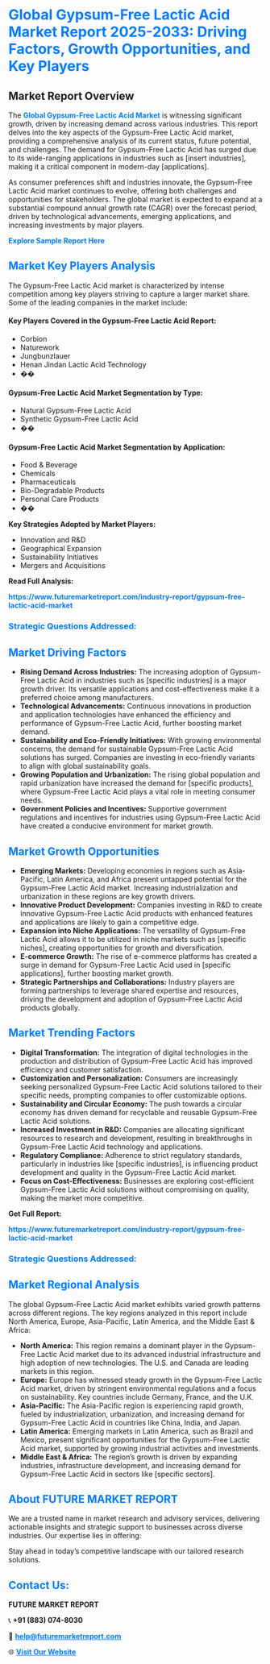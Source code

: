 <h1 style="color: #007BFF;">Global Gypsum-Free Lactic Acid Market Report 2025-2033: Driving Factors, Growth Opportunities, and Key Players</h1>

<section id="overview">
<h2>Market Report Overview</h2>
<p>The <a href="https://www.futuremarketreport.com/industry-report/gypsum-free-lactic-acid-market" style="color: #007BFF; text-decoration: none;"><strong>Global Gypsum-Free Lactic Acid Market</strong></a> is witnessing significant growth, driven by increasing demand across various industries. This report delves into the key aspects of the Gypsum-Free Lactic Acid market, providing a comprehensive analysis of its current status, future potential, and challenges. The demand for Gypsum-Free Lactic Acid has surged due to its wide-ranging applications in industries such as [insert industries], making it a critical component in modern-day [applications].</p>
<p>As consumer preferences shift and industries innovate, the Gypsum-Free Lactic Acid market continues to evolve, offering both challenges and opportunities for stakeholders. The global market is expected to expand at a substantial compound annual growth rate (CAGR) over the forecast period, driven by technological advancements, emerging applications, and increasing investments by major players.</p>
</section>

<section id="overview">
<p><a href="https://www.futuremarketreport.com/request-sample/reportId=116904" style="color: #007BFF; text-decoration: none;"><strong>Explore Sample Report Here</strong></a></p>
</section>

<section id="key-players">
<h2 style="color: #007BFF;">Market Key Players Analysis</h2>
<p>The Gypsum-Free Lactic Acid market is characterized by intense competition among key players striving to capture a larger market share. Some of the leading companies in the market include:</p>
<h4>Key Players Covered in the Gypsum-Free Lactic Acid Report:</h4>
<ul><li>Corbion</li><li>Naturework</li><li>Jungbunzlauer</li><li>Henan Jindan Lactic Acid Technology</li><li>��</li></ul>
<h4>Gypsum-Free Lactic Acid Market Segmentation by Type:</h4>
<ul><li>Natural Gypsum-Free Lactic Acid</li><li>Synthetic Gypsum-Free Lactic Acid</li><li>��</li></ul>

<h4>Gypsum-Free Lactic Acid Market Segmentation by Application:</h4>
<ul><li>Food &amp; Beverage</li><li>Chemicals</li><li>Pharmaceuticals</li><li>Bio-Degradable Products</li><li>Personal Care Products</li><li>��</li></ul>
<p><strong>Key Strategies Adopted by Market Players:</strong></p>
<ul>
<li>Innovation and R&D</li>
<li>Geographical Expansion</li>
<li>Sustainability Initiatives</li>
<li>Mergers and Acquisitions</li>
</ul>
</section>

<section>
<p><strong>Read Full Analysis: </strong></p><a href="https://www.futuremarketreport.com/industry-report/gypsum-free-lactic-acid-market" style="color: #007BFF; text-decoration: none;"><strong>https://www.futuremarketreport.com/industry-report/gypsum-free-lactic-acid-market</strong></a>
<h3 style="color: #007BFF;">Strategic Questions Addressed:</h3>
</section>

<section id="driving-factors">
<h2 style="color: #007BFF;">Market Driving Factors</h2>
<ul>
<li><strong>Rising Demand Across Industries:</strong> The increasing adoption of Gypsum-Free Lactic Acid in industries such as [specific industries] is a major growth driver. Its versatile applications and cost-effectiveness make it a preferred choice among manufacturers.</li>
<li><strong>Technological Advancements:</strong> Continuous innovations in production and application technologies have enhanced the efficiency and performance of Gypsum-Free Lactic Acid, further boosting market demand.</li>
<li><strong>Sustainability and Eco-Friendly Initiatives:</strong> With growing environmental concerns, the demand for sustainable Gypsum-Free Lactic Acid solutions has surged. Companies are investing in eco-friendly variants to align with global sustainability goals.</li>
<li><strong>Growing Population and Urbanization:</strong> The rising global population and rapid urbanization have increased the demand for [specific products], where Gypsum-Free Lactic Acid plays a vital role in meeting consumer needs.</li>
<li><strong>Government Policies and Incentives:</strong> Supportive government regulations and incentives for industries using Gypsum-Free Lactic Acid have created a conducive environment for market growth.</li>
</ul>
</section>

<section id="growth-opportunities">
<h2 style="color: #007BFF;">Market Growth Opportunities</h2>
<ul>
<li><strong>Emerging Markets:</strong> Developing economies in regions such as Asia-Pacific, Latin America, and Africa present untapped potential for the Gypsum-Free Lactic Acid market. Increasing industrialization and urbanization in these regions are key growth drivers.</li>
<li><strong>Innovative Product Development:</strong> Companies investing in R&D to create innovative Gypsum-Free Lactic Acid products with enhanced features and applications are likely to gain a competitive edge.</li>
<li><strong>Expansion into Niche Applications:</strong> The versatility of Gypsum-Free Lactic Acid allows it to be utilized in niche markets such as [specific niches], creating opportunities for growth and diversification.</li>
<li><strong>E-commerce Growth:</strong> The rise of e-commerce platforms has created a surge in demand for Gypsum-Free Lactic Acid used in [specific applications], further boosting market growth.</li>
<li><strong>Strategic Partnerships and Collaborations:</strong> Industry players are forming partnerships to leverage shared expertise and resources, driving the development and adoption of Gypsum-Free Lactic Acid products globally.</li>
</ul>
</section>

<section id="trending-factors">
<h2 style="color: #007BFF;">Market Trending Factors</h2>
<ul>
<li><strong>Digital Transformation:</strong> The integration of digital technologies in the production and distribution of Gypsum-Free Lactic Acid has improved efficiency and customer satisfaction.</li>
<li><strong>Customization and Personalization:</strong> Consumers are increasingly seeking personalized Gypsum-Free Lactic Acid solutions tailored to their specific needs, prompting companies to offer customizable options.</li>
<li><strong>Sustainability and Circular Economy:</strong> The push towards a circular economy has driven demand for recyclable and reusable Gypsum-Free Lactic Acid solutions.</li>
<li><strong>Increased Investment in R&D:</strong> Companies are allocating significant resources to research and development, resulting in breakthroughs in Gypsum-Free Lactic Acid technology and applications.</li>
<li><strong>Regulatory Compliance:</strong> Adherence to strict regulatory standards, particularly in industries like [specific industries], is influencing product development and quality in the Gypsum-Free Lactic Acid market.</li>
<li><strong>Focus on Cost-Effectiveness:</strong> Businesses are exploring cost-efficient Gypsum-Free Lactic Acid solutions without compromising on quality, making the market more competitive.</li>
</ul>
</section>

<section>
<p><strong>Get Full Report: </strong></p><a href="https://www.futuremarketreport.com/industry-report/gypsum-free-lactic-acid-market" style="color: #007BFF; text-decoration: none;"><strong>https://www.futuremarketreport.com/industry-report/gypsum-free-lactic-acid-market</strong></a>
<h3 style="color: #007BFF;">Strategic Questions Addressed:</h3>
</section>


<section id="regional-analysis">
<h2 style="color: #007BFF;">Market Regional Analysis</h2>
<p>The global Gypsum-Free Lactic Acid market exhibits varied growth patterns across different regions. The key regions analyzed in this report include North America, Europe, Asia-Pacific, Latin America, and the Middle East & Africa:</p>
<ul>
<li><strong>North America:</strong> This region remains a dominant player in the Gypsum-Free Lactic Acid market due to its advanced industrial infrastructure and high adoption of new technologies. The U.S. and Canada are leading markets in this region.</li>
<li><strong>Europe:</strong> Europe has witnessed steady growth in the Gypsum-Free Lactic Acid market, driven by stringent environmental regulations and a focus on sustainability. Key countries include Germany, France, and the U.K.</li>
<li><strong>Asia-Pacific:</strong> The Asia-Pacific region is experiencing rapid growth, fueled by industrialization, urbanization, and increasing demand for Gypsum-Free Lactic Acid in countries like China, India, and Japan.</li>
<li><strong>Latin America:</strong> Emerging markets in Latin America, such as Brazil and Mexico, present significant opportunities for the Gypsum-Free Lactic Acid market, supported by growing industrial activities and investments.</li>
<li><strong>Middle East & Africa:</strong> The region’s growth is driven by expanding industries, infrastructure development, and increasing demand for Gypsum-Free Lactic Acid in sectors like [specific sectors].</li>
</ul>
</section>

<footer>
<h2 style="color: #007BFF;">About FUTURE MARKET REPORT</h2>
<p>We are a trusted name in market research and advisory services, delivering actionable insights and strategic support to businesses across diverse industries. Our expertise lies in offering:</p>

<p>Stay ahead in today’s competitive landscape with our tailored research solutions.</p>

<h2 style="color: #007BFF;">Contact Us:</h2>
<p><strong>FUTURE MARKET REPORT</strong></p>
<p>📞 <strong>+91 (883) 074-8030</strong></p>
<p>📧 <strong><a href="mailto:help@futuremarketreport.com" style="color: #007BFF;">help@futuremarketreport.com</a></strong></p>
<p>🌐 <strong><a href="https://www.futuremarketreport.com/" style="color: #007BFF;">Visit Our Website</a></strong></p>
</footer>
